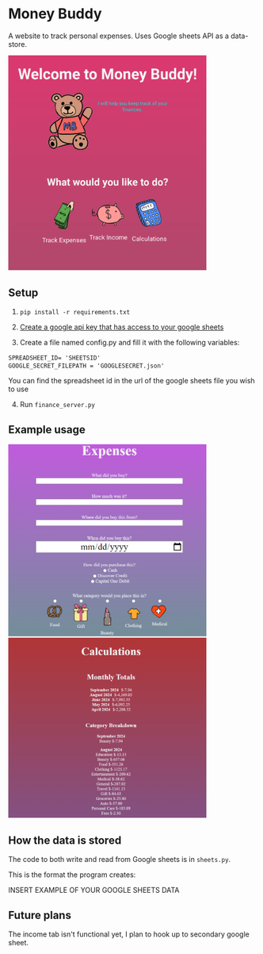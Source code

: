 # Money Buddy

A website to track personal expenses. Uses Google sheets API as a data-store.

<img src="images/money_buddy.png" alt="screenshot" width="400"/>

## Setup

1. `pip install -r requirements.txt`

2. [Create a google api key that has access to your google sheets](https://support.google.com/googleapi/answer/6158862?hl=en)

3. Create a file named config.py and fill it with the following variables:

```
SPREADSHEET_ID= 'SHEETSID'
GOOGLE_SECRET_FILEPATH = 'GOOGLESECRET.json'
```

You can find the spreadsheet id in the url of the google sheets file you wish to use

4. Run `finance_server.py`

## Example usage

<img src="images/expenses.png" alt="screenshot" width="400"/>
<img src="images/totals.png" alt="screenshot" width="400"/>

## How the data is stored

The code to both write and read from Google sheets is in `sheets.py`.

This is the format the program creates:

INSERT EXAMPLE OF YOUR GOOGLE SHEETS DATA

## Future plans

The income tab isn't functional yet, I plan to hook up to secondary google sheet.
